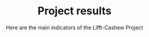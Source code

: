 ---
layout: indicator
title: Project results
subtitle: Here are the main indicators of the Lifft-Cashew Project
permalink: "/indicators.html"
parallax_image: "/assets/img/cashew_511.png"

---